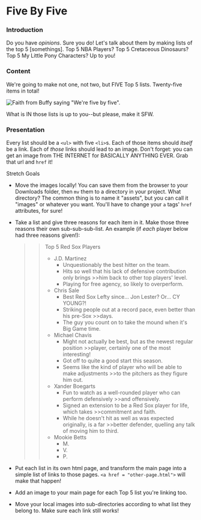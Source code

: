 # Five By Five

### Introduction

Do you have _opinions_. Sure you do! Let's talk about them by making lists of the top 5 [somethings]. Top 5 NBA Players? Top 5 Cretaceous Dinosaurs? Top 5 My Little Pony Characters? Up to you!


### Content

We're going to make not one, not two, but FIVE Top 5 lists. Twenty-five items in total!

![Faith from Buffy saying "We're five by five".](https://media.tenor.co/images/2988114c5b0435f77ab31f11833562e8/raw)

What is IN those lists is up to you--but please, make it SFW.

### Presentation

Every list should be a `<ul>` with five `<li>`s. Each of those items should _itself_ be a link. Each of _those_ links should lead to an image. Don't forget: you can get an image from THE INTERNET for BASICALLY ANYTHING EVER. Grab that url and `href` it!

Stretch Goals 

* Move the images locally! You can save them from the browser to your Downloads folder, then `mv` them to a directory in your project. What directory? The common thing is to name it "assets", but you can call it "images" or whatever you want. You'll have to change your `a` tags' `href` attributes, for sure!
* Take a list and give three reasons for each item in it. Make those three reasons their own sub-sub-sub-list. An example (if _each_ player below had three reasons given!):

    >>Top 5 Red Sox Players
    >>
    >>* J.D. Martinez
    >>    * Unquestionably the best hitter on the team.
    >>    * Hits so well that his lack of defensive contribution only brings >>him back to other top players' level.
    >>    * Playing for free agency, so likely to overperform.
    >>* Chris Sale
    >>    * Best Red Sox Lefty since... Jon Lester? Or... CY YOUNG?!
    >>    * Striking people out at a record pace, even better than his pre-Sox >>days.
    >>    * The guy you count on to take the mound when it's Big Game time.
    >>* Michael Chavis
    >>    * Might not actually be best, but as the newest regular position >>player, certainly one of the most interesting!
    >>    * Got off to quite a good start this season.
    >>    * Seems like the kind of player who will be able to make adjustments >>to the pitchers as they figure him out.
    >>* Xander Boegarts
    >>    * Fun to watch as a well-rounded player who can perform defensively >>and offensively.
    >>    * Signed an extension to be a Red Sox player for life, which takes >>commitment and faith.
    >>    * While he doesn't hit as well as was expected originally, is a far >>better defender, quelling any talk of moving him to third.
    >>* Mookie Betts
    >>    * M.
    >>    * V.
    >>    * P.
    
* Put each list in its own html page, and transform the main page into a simple list of links to those pages. `<a href = "other-page.html">` will make that happen!
* Add an image to your main page for each Top 5 list you're linking too.
* Move your local images into sub-directories according to what list they belong to. Make sure each link still works!